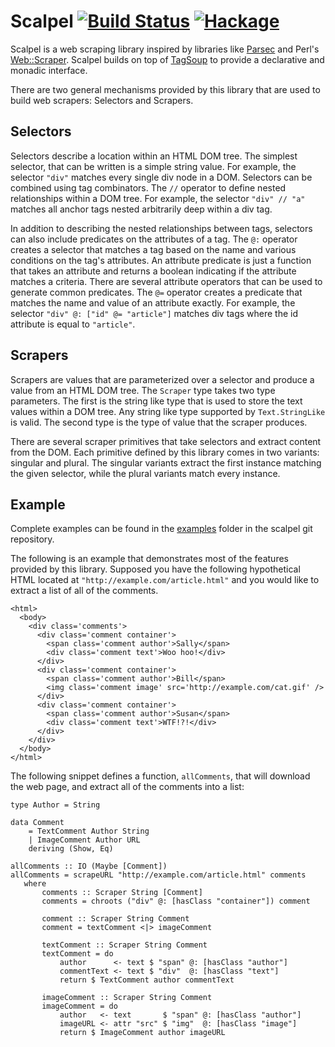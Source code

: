 Scalpel [![Build Status](https://travis-ci.org/fimad/scalpel.svg?branch=master)](https://travis-ci.org/fimad/scalpel) [![Hackage](https://img.shields.io/hackage/v/scalpel.svg)](https://hackage.haskell.org/package/scalpel)
=======

Scalpel is a web scraping library inspired by libraries like
[Parsec](http://hackage.haskell.org/package/parsec-3.1.7/docs/Text-Parsec.html)
and Perl's [Web::Scraper](http://search.cpan.org/~miyagawa/Web-Scraper-0.38/).
Scalpel builds on top of [TagSoup](http://hackage.haskell.org/package/tagsoup)
to provide a declarative and monadic interface.

There are two general mechanisms provided by this library that are used to build
web scrapers: Selectors and Scrapers.

Selectors
---------

Selectors describe a location within an HTML DOM tree. The simplest selector,
that can be written is a simple string value. For example, the selector
`"div"` matches every single div node in a DOM. Selectors can be combined
using tag combinators. The `//` operator to define nested relationships within a
DOM tree. For example, the selector `"div" // "a"` matches all anchor tags
nested arbitrarily deep within a div tag.

In addition to describing the nested relationships between tags, selectors can
also include predicates on the attributes of a tag. The `@:` operator creates a
selector that matches a tag based on the name and various conditions on the
tag's attributes. An attribute predicate is just a function that takes an
attribute and returns a boolean indicating if the attribute matches a criteria.
There are several attribute operators that can be used to generate common
predicates. The `@=` operator creates a predicate that matches the name and
value of an attribute exactly. For example, the selector `"div" @: ["id" @=
"article"]` matches div tags where the id attribute is equal to `"article"`.

Scrapers
--------

Scrapers are values that are parameterized over a selector and produce a value
from an HTML DOM tree. The `Scraper` type takes two type parameters. The first
is the string like type that is used to store the text values within a DOM tree.
Any string like type supported by `Text.StringLike` is valid. The second type
is the type of value that the scraper produces.

There are several scraper primitives that take selectors and extract content
from the DOM. Each primitive defined by this library comes in two variants:
singular and plural. The singular variants extract the first instance matching
the given selector, while the plural variants match every instance.

Example
-------

Complete examples can be found in the
[examples](https://github.com/fimad/scalpel/examples) folder in the scalpel git
repository.

The following is an example that demonstrates most of the features provided by
this library. Supposed you have the following hypothetical HTML located at
`"http://example.com/article.html"` and you would like to extract a list of all
of the comments.

    <html>
      <body>
        <div class='comments'>
          <div class='comment container'>
            <span class='comment author'>Sally</span>
            <div class='comment text'>Woo hoo!</div>
          </div>
          <div class='comment container'>
            <span class='comment author'>Bill</span>
            <img class='comment image' src='http://example.com/cat.gif' />
          </div>
          <div class='comment container'>
            <span class='comment author'>Susan</span>
            <div class='comment text'>WTF!?!</div>
          </div>
        </div>
      </body>
    </html>

The following snippet defines a function, `allComments`, that will download
the web page, and extract all of the comments into a list:

    type Author = String

    data Comment
        = TextComment Author String
        | ImageComment Author URL
        deriving (Show, Eq)

    allComments :: IO (Maybe [Comment])
    allComments = scrapeURL "http://example.com/article.html" comments
       where
           comments :: Scraper String [Comment]
           comments = chroots ("div" @: [hasClass "container"]) comment

           comment :: Scraper String Comment
           comment = textComment <|> imageComment

           textComment :: Scraper String Comment
           textComment = do
               author      <- text $ "span" @: [hasClass "author"]
               commentText <- text $ "div"  @: [hasClass "text"]
               return $ TextComment author commentText

           imageComment :: Scraper String Comment
           imageComment = do
               author   <- text       $ "span" @: [hasClass "author"]
               imageURL <- attr "src" $ "img"  @: [hasClass "image"]
               return $ ImageComment author imageURL
